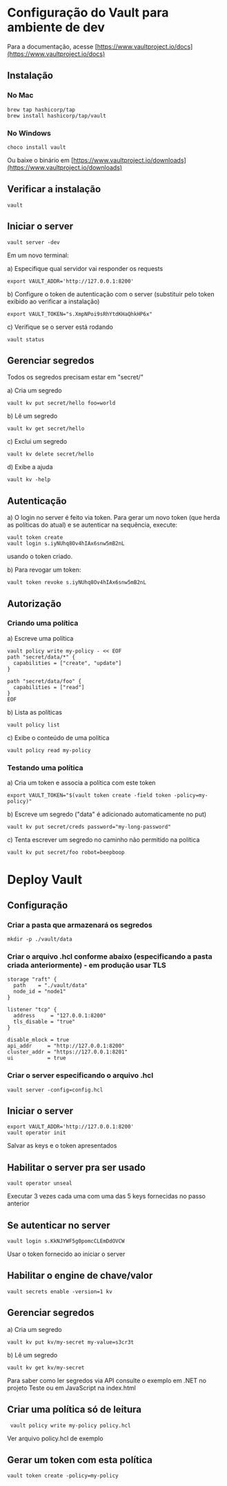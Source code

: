 # Configuração do Vault para ambiente de dev

Para a documentação, acesse [https://www.vaultproject.io/docs](https://www.vaultproject.io/docs)

## Instalação 

### No Mac

```
brew tap hashicorp/tap
brew install hashicorp/tap/vault
```

### No Windows

```
choco install vault
```
Ou baixe o binário em [https://www.vaultproject.io/downloads](https://www.vaultproject.io/downloads)

## Verificar a instalação

```
vault
```

## Iniciar o server 

```
vault server -dev
```

Em um novo terminal:

a) Especifique qual servidor vai responder os requests

```
export VAULT_ADDR='http://127.0.0.1:8200'
```

b) Configure o token de autenticação com o server (substituir pelo token exibido ao verificar a instalação)

```
export VAULT_TOKEN="s.XmpNPoi9sRhYtdKHaQhkHP6x"
```

c) Verifique se o server está rodando

```
vault status
```

## Gerenciar segredos

Todos os segredos precisam estar em "secret/"

a) Cria um segredo

```
vault kv put secret/hello foo=world
```

b) Lê um segredo

```
vault kv get secret/hello
```

c) Exclui um segredo

```
vault kv delete secret/hello
```

d) Exibe a ajuda

```
vault kv -help 
```

## Autenticação 

a) O login no server é feito via token. Para gerar um novo token (que herda as políticas do atual) e se autenticar na sequência, execute:

```
vault token create
vault login s.iyNUhq8Ov4hIAx6snw5mB2nL
```
usando o token criado.

b) Para revogar um token:

```
vault token revoke s.iyNUhq8Ov4hIAx6snw5mB2nL
```

## Autorização

### Criando uma política

a) Escreve uma política

```
vault policy write my-policy - << EOF
path "secret/data/*" {
  capabilities = ["create", "update"]
}

path "secret/data/foo" {
  capabilities = ["read"]
}
EOF
```

b) Lista as políticas

```
vault policy list
```

c) Exibe o conteúdo de uma política

```
vault policy read my-policy
```

### Testando uma política

a) Cria um token e associa a política com este token

```
export VAULT_TOKEN="$(vault token create -field token -policy=my-policy)"
```

b) Escreve um segredo ("data" é adicionado automaticamente no put)

```
vault kv put secret/creds password="my-long-password"
```

c) Tenta escrever um segredo no caminho não permitido na política

```
vault kv put secret/foo robot=beepboop
```

# Deploy Vault

## Configuração 

### Criar a pasta que armazenará os segredos 

```
mkdir -p ./vault/data
```

### Criar o arquivo .hcl conforme abaixo (especificando a pasta criada anteriormente) - em produção usar TLS

```
storage "raft" {
  path    = "./vault/data"
  node_id = "node1"
}

listener "tcp" {
  address     = "127.0.0.1:8200"
  tls_disable = "true"
}

disable_mlock = true
api_addr     = "http://127.0.0.1:8200"
cluster_addr = "https://127.0.0.1:8201"
ui           = true
```

### Criar o server especificando o arquivo .hcl

```
vault server -config=config.hcl
```

## Iniciar o server

```
export VAULT_ADDR='http://127.0.0.1:8200'
vault operator init
```
Salvar as keys e o token apresentados

## Habilitar o server pra ser usado

```
vault operator unseal
```
Executar 3 vezes cada uma com uma das 5 keys fornecidas no passo anterior

## Se autenticar no server

```
vault login s.KkNJYWF5g0pomcCLEmDdOVCW
```
Usar o token fornecido ao iniciar o server

## Habilitar o engine de chave/valor

```
vault secrets enable -version=1 kv
```

## Gerenciar segredos 

a) Cria um segredo 

```
vault kv put kv/my-secret my-value=s3cr3t
```

b) Lê um segredo 

```
vault kv get kv/my-secret
```

Para saber como ler segredos via API consulte o exemplo em .NET no projeto Teste ou em JavaScript na index.html

## Criar uma política só de leitura

```
 vault policy write my-policy policy.hcl
```

Ver arquivo policy.hcl de exemplo

## Gerar um token com esta política

```
vault token create -policy=my-policy 
```